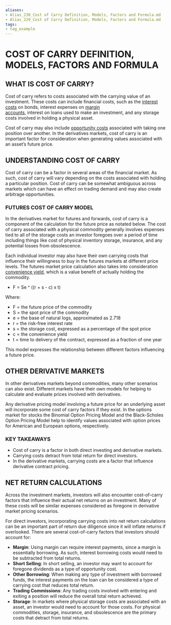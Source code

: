 ```yaml
---
aliases:
- Alias_230_Cost of Carry Definition, Models, Factors and Formula.md
- Alias_229_Cost of Carry Definition, Models, Factors and Formula.md
tags:
- tag_example
---
```


# COST OF CARRY DEFINITION, MODELS, FACTORS AND FORMULA
## WHAT IS COST OF CARRY?

Cost of carry refers to costs associated with the carrying value of an investment. These costs can include financial costs, such as the [interest costs](https://www.investopedia.com/terms/i/interest_cost.asp) on bonds, interest expenses on [margin accounts](https://www.investopedia.com/terms/m/marginaccount.asp), interest on loans used to make an investment, and any storage costs involved in holding a physical asset.

Cost of carry may also include [opportunity costs](https://www.investopedia.com/terms/o/opportunitycost.asp) associated with taking one position over another. In the derivatives markets, cost of carry is an important factor for consideration when generating values associated with an asset’s future price.

## UNDERSTANDING COST OF CARRY

Cost of carry can be a factor in several areas of the financial market. As such, cost of carry will vary depending on the costs associated with holding a particular position. Cost of carry can be somewhat ambiguous across markets which can have an effect on trading demand and may also create arbitrage opportunities.

### FUTURES COST OF CARRY MODEL

In the derivatives market for futures and forwards, cost of carry is a component of the calculation for the future price as notated below. The cost of carry associated with a physical commodity generally involves expenses tied to all of the storage costs an investor foregoes over a period of time including things like cost of physical inventory storage, insurance, and any potential losses from obsolescence.

Each individual investor may also have their own carrying costs that influence their willingness to buy in the futures markets at different price levels. The futures market price calculation also takes into consideration [convenience yield](https://www.investopedia.com/terms/c/convenienceyield.asp), which is a value benefit of actually holding the commodity.

- F = Se ^ ((r + s - c) x t)

Where:

- F = the future price of the commodity
- S = the spot price of the commodity
- e = the base of natural logs, approximated as 2.718
- r = the risk-free interest rate
- s = the storage cost, expressed as a percentage of the spot price
- c = the convenience yield
- t = time to delivery of the contract, expressed as a fraction of one year

This model expresses the relationship between different factors influencing a future price.

## OTHER DERIVATIVE MARKETS

In other derivatives markets beyond commodities, many other scenarios can also exist. Different markets have their own models for helping to calculate and evaluate prices involved with derivatives.

Any derivative pricing model involving a future price for an underlying asset will incorporate some cost of carry factors if they exist. In the options market for stocks the Binomial Option Pricing Model and the Black-Scholes Option Pricing Model help to identify values associated with option prices for American and European options, respectively.

### KEY TAKEAWAYS

- Cost of carry is a factor in both direct investing and derivative markets.
- Carrying costs detract from total return for direct investors.
- In the derivative markets, carrying costs are a factor that influence derivative contract pricing.

## NET RETURN CALCULATIONS

Across the investment markets, investors will also encounter cost-of-carry factors that influence their actual net returns on an investment. Many of these costs will be similar expenses considered as foregone in derivative market pricing scenarios.

For direct investors, incorporating carrying costs into net return calculations can be an important part of return due diligence since it will inflate returns if overlooked. There are several cost-of-carry factors that investors should account for:

- **Margin**: Using margin can require interest payments, since a margin is essentially borrowing. As such, interest borrowing costs would need to be subtracted from total returns.
- **Short Selling**: In short selling, an investor may want to account for foregone dividends as a type of opportunity cost.
- **Other Borrowing**: When making any type of investment with borrowed funds, the interest payments on the loan can be considered a type of carrying cost that reduces total return.
- **Trading Commissions**: Any trading costs involved with entering and exiting a position will reduce the overall total return achieved.
- **Storage**: In markets where physical storage costs are associated with an asset, an investor would need to account for those costs. For physical commodities, storage, insurance, and obsolescence are the primary costs that detract from total returns.

